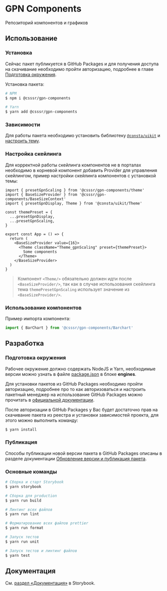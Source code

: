 # GPN Components
Репозиторий компонентов и графиков

## Использование

### Установка

Сейчас пакет публикуется в GitHub Packages и для получения доступа на скачивание необходимо пройти авторизацию, подробнее в главе [Подготовка окружения](#подготовка-окружения).

Установка пакета:

```sh
# NPM
$ npm i @csssr/gpn-components

# Yarn
$ yarn add @csssr/gpn-components
```

### Зависимости

Для работы пакета необходимо установить библиотеку [`@consta/uikit`](https://www.npmjs.com/package/@consta/uikit) и [настроить тему](https://consta-uikit.vercel.app/?path=/docs/components-theme--playground).

### Настройка скейлинга

Для корректной работы скейлинга компонентов не в порталах необходимо в корневой компонент добавить Provider для управления скейлингом, пример настройки скейлинга компонентов с установкой темы:

```tsx
import { presetGpnScaling } from '@csssr/gpn-components/theme'
import { BaseSizeProvider } from '@csssr/gpn-components/BaseSizeContext'
import { presetGpnDisplay, Theme } from '@consta/uikit/Theme'

const themePreset = {
  ...presetGpnDisplay,
  ...presetGpnScaling,
}

export const App = () => {
  return (
    <BaseSizeProvider value={16}>
      <Theme className="Theme_gpnScaling" preset={themePreset}>
        Some components
      </Theme>
    </BaseSizeProvider>
  )
}
```

> Компонент `<Theme/>` обязательно должен идти после `<BaseSizeProvider/>`, так как в случае использования скейлинга тема `themePresetGpnScaling` использует значение из `<BaseSizeProvider/>`.

### Использование компонентов

Пример импорта компонента:

```js
import { BarChart } from '@csssr/gpn-components/Barchart'
```

## Разработка

### Подготовка окружения

Рабочее окружение должно содержать NodeJS и Yarn, необходимые версии можно узнать в файле [package.json](./package.json) в блоке **engines**.

Для установки пакетов из GitHub Packages необходимо пройти авторизацию, подробнее про то как авторизоваться и настроить пакетный менеджер на использование GitHub Packages можно прочитать в [официальной документации](https://help.github.com/en/packages/using-github-packages-with-your-projects-ecosystem/configuring-npm-for-use-with-github-packages).

После авторизации в GitHub Packages у Вас будет достаточно прав на скачивание пакета из реестра и установки зависимостей проекта, для этого можно выполнить команду:

```sh
$ yarn install
```

### Публикация

Способы публикации новой версии пакета в GitHub Packages описаны в разделе документации [Обновление версии и публикация пакета](http://master.gpn-components.csssr.cloud/?path=/docs/документация-обновление-версии-и-публикация-пакета--page).

### Основные команды

```sh
# Сборка и старт Storybook
$ yarn storybook

# Сборка для production
$ yarn run build

# Линтинг всех файлов
$ yarn run lint

# Форматирование всех файлов prettier
$ yarn run format

# Запуск тестов
$ yarn run unit

# Запуск тестов и линтинг файлов
$ yarn test
```

## Документация

См. [раздел «Документация»](http://master.gpn-components.csssr.cloud/?path=/docs/документация-договоренности-по-оформлению-кода--page) в Storybook.
